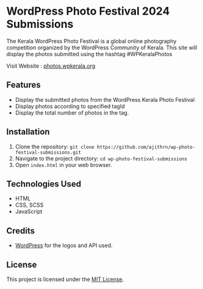 # WordPress Photo Festival 2024 Submissions

The Kerala WordPress Photo Festival is a global online photography competition organized by the WordPress Community of Kerala. This site will display the photos submitted using the hashtag #WPKeralaPhotos

Visit Website : [photos.wpkerala.org](https://photos.wpkerala.org/)

## Features

- Display the submitted photos from the WordPress Kerala Photo Festival
- Display photos according to specified tagId
- Display the total number of photos in the tag. 

## Installation

1. Clone the repository: `git clone https://github.com/ajithrn/wp-photo-festival-submissions.git`
2. Navigate to the project directory: `cd wp-photo-festival-submissions`
3. Open `index.html` in your web browser.


## Technologies Used

- HTML
- CSS, SCSS
- JavaScript

## Credits

- [WordPress](wordpress.org) for the logos and API used.

## License

This project is licensed under the [MIT License](LICENSE).
